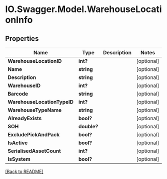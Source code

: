 # IO.Swagger.Model.WarehouseLocationInfo
## Properties

Name | Type | Description | Notes
------------ | ------------- | ------------- | -------------
**WarehouseLocationID** | **int?** |  | [optional] 
**Name** | **string** |  | [optional] 
**Description** | **string** |  | [optional] 
**WarehouseID** | **int?** |  | [optional] 
**Barcode** | **string** |  | [optional] 
**WarehouseLocationTypeID** | **int?** |  | [optional] 
**WarehouseTypeName** | **string** |  | [optional] 
**AlreadyExists** | **bool?** |  | [optional] 
**SOH** | **double?** |  | [optional] 
**ExcludePickAndPack** | **bool?** |  | [optional] 
**IsActive** | **bool?** |  | [optional] 
**SerialisedAssetCount** | **int?** |  | [optional] 
**IsSystem** | **bool?** |  | [optional] 

 [[Back to README]](../README.md)

